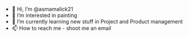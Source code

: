 - 👋 Hi, I’m @asmamalick21
- 👀 I’m interested in painting
- 🌱 I’m currently learning new stuff in Project and Product management
- 📫 How to reach me - shoot me an email 

<!---
asmamalick21/asmamalick21 is a ✨ special ✨ repository because its `README.md` (this file) appears on your GitHub profile.
You can click the Preview link to take a look at your changes.
--->
